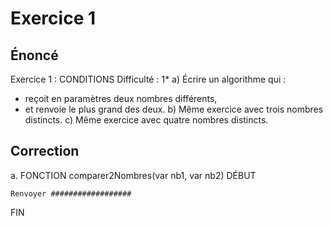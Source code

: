 # Exercice 1

## Énoncé
Exercice 1 : CONDITIONS
Difficulté : 1*
a) Écrire un algorithme qui :
- reçoit en paramètres deux nombres différents,
- et renvoie le plus grand des deux.
b) Même exercice avec trois nombres distincts.
c) Même exercice avec quatre nombres distincts. 

## Correction
a.
FONCTION comparer2Nombres(var nb1, var nb2)
DÉBUT

    Renvoyer ##################
FIN
